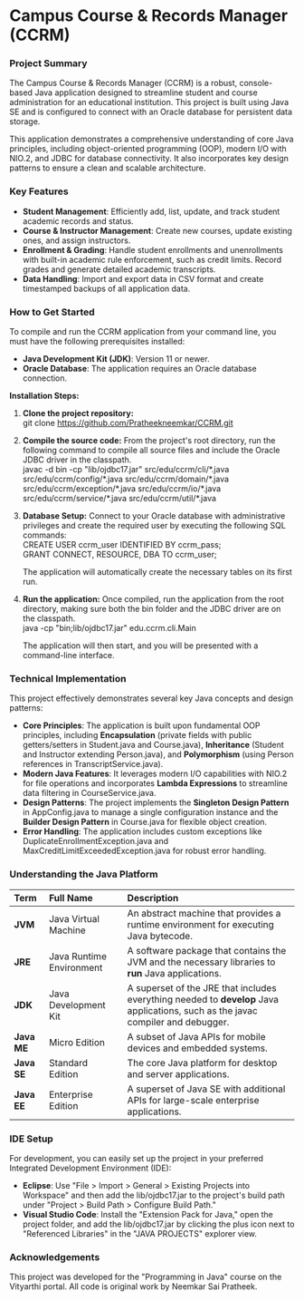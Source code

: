 # **Campus Course & Records Manager (CCRM)**

### **Project Summary**

The Campus Course & Records Manager (CCRM) is a robust, console-based Java application designed to streamline student and course administration for an educational institution. This project is built using Java SE and is configured to connect with an Oracle database for persistent data storage.

This application demonstrates a comprehensive understanding of core Java principles, including object-oriented programming (OOP), modern I/O with NIO.2, and JDBC for database connectivity. It also incorporates key design patterns to ensure a clean and scalable architecture.

### **Key Features**

* **Student Management**: Efficiently add, list, update, and track student academic records and status.  
* **Course & Instructor Management**: Create new courses, update existing ones, and assign instructors.  
* **Enrollment & Grading**: Handle student enrollments and unenrollments with built-in academic rule enforcement, such as credit limits. Record grades and generate detailed academic transcripts.  
* **Data Handling**: Import and export data in CSV format and create timestamped backups of all application data.

### **How to Get Started**

To compile and run the CCRM application from your command line, you must have the following prerequisites installed:

* **Java Development Kit (JDK)**: Version 11 or newer.  
* **Oracle Database**: The application requires an Oracle database connection.

**Installation Steps:**

1. **Clone the project repository:**  
   git clone https://github.com/Pratheekneemkar/CCRM.git

2. **Compile the source code:** From the project's root directory, run the following command to compile all source files and include the Oracle JDBC driver in the classpath.  
   javac \-d bin \-cp "lib/ojdbc17.jar" src/edu/ccrm/cli/\*.java src/edu/ccrm/config/\*.java src/edu/ccrm/domain/\*.java src/edu/ccrm/exception/\*.java src/edu/ccrm/io/\*.java src/edu/ccrm/service/\*.java src/edu/ccrm/util/\*.java

3. **Database Setup:** Connect to your Oracle database with administrative privileges and create the required user by executing the following SQL commands:  
   CREATE USER ccrm\_user IDENTIFIED BY ccrm\_pass;  
   GRANT CONNECT, RESOURCE, DBA TO ccrm\_user;

   The application will automatically create the necessary tables on its first run.  
4. **Run the application:** Once compiled, run the application from the root directory, making sure both the bin folder and the JDBC driver are on the classpath.  
   java \-cp "bin;lib/ojdbc17.jar" edu.ccrm.cli.Main

   The application will then start, and you will be presented with a command-line interface.

### **Technical Implementation**

This project effectively demonstrates several key Java concepts and design patterns:

* **Core Principles**: The application is built upon fundamental OOP principles, including **Encapsulation** (private fields with public getters/setters in Student.java and Course.java), **Inheritance** (Student and Instructor extending Person.java), and **Polymorphism** (using Person references in TranscriptService.java).  
* **Modern Java Features**: It leverages modern I/O capabilities with NIO.2 for file operations and incorporates **Lambda Expressions** to streamline data filtering in CourseService.java.  
* **Design Patterns**: The project implements the **Singleton Design Pattern** in AppConfig.java to manage a single configuration instance and the **Builder Design Pattern** in Course.java for flexible object creation.  
* **Error Handling**: The application includes custom exceptions like DuplicateEnrollmentException.java and MaxCreditLimitExceededException.java for robust error handling.

### **Understanding the Java Platform**

| Term | Full Name | Description |
| :---- | :---- | :---- |
| **JVM** | Java Virtual Machine | An abstract machine that provides a runtime environment for executing Java bytecode. |
| **JRE** | Java Runtime Environment | A software package that contains the JVM and the necessary libraries to **run** Java applications. |
| **JDK** | Java Development Kit | A superset of the JRE that includes everything needed to **develop** Java applications, such as the javac compiler and debugger. |
| **Java ME** | Micro Edition | A subset of Java APIs for mobile devices and embedded systems. |
| **Java SE** | Standard Edition | The core Java platform for desktop and server applications. |
| **Java EE** | Enterprise Edition | A superset of Java SE with additional APIs for large-scale enterprise applications. |

### **IDE Setup**

For development, you can easily set up the project in your preferred Integrated Development Environment (IDE):

* **Eclipse**: Use "File \> Import \> General \> Existing Projects into Workspace" and then add the lib/ojdbc17.jar to the project's build path under "Project \> Build Path \> Configure Build Path."  
* **Visual Studio Code**: Install the "Extension Pack for Java," open the project folder, and add the lib/ojdbc17.jar by clicking the plus icon next to "Referenced Libraries" in the "JAVA PROJECTS" explorer view.

### **Acknowledgements**

This project was developed for the "Programming in Java" course on the Vityarthi portal. All code is original work by Neemkar Sai Pratheek.
